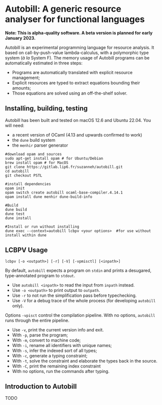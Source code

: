 # Autobill: A generic resource analyser for functional languages 

**Note: This is alpha-quality software. A beta version is planned for early January 2023.**

Autobill is an experimental programming language for resource analysis. It based
on call-by-push-value lambda-calculus, with a polymorphic type system (*à la*
System F). The memory usage of Autobill programs can be automatically estimated
in three steps:
- Programs are automatically translated with explicit resource management;
- Explicit resources are typed to extract equations bounding their amounts;
- Those equations are solved using an off-the-shelf solver. 


## Installing, building, testing 

Autobill has been built and tested on macOS 12.6 and Ubuntu 22.04. You will need:
- a recent version of OCaml (4.13 and upwards confirmed to work)
- the `dune` build system
- the `menhir` parser generator

``` shell
#download opam and sources 
sudo apt-get install opam # for Ubuntu/Debian 
brew install opam # for MacOS 
git clone https://gitlab.lip6.fr/suzanneh/autobill.git
cd autobill
git checkout PSTL

#install dependencies
opam init
opam switch create autobill ocaml-base-compiler.4.14.1
opam install dune menhir dune-build-info

#Build
dune build
dune test
dune install 

#Install or run without installing
dune exec --context=autobill lcbpv <your options>  #for use without install within dune
```

## LCBPV Usage 

``` 
lcbpv [-o <outpath>] [-r] [-V] [-vpmisctl] [<inpath>]
```

By default, `autobill` expects a program on `stdin` and prints a desugared,
type-annotated program to `stdout`. 
- Use `autobill <inpath>` to read the input from `inpath` instead.
- Use `-o <outpath>` to print output to `outpath`. 
- Use `-r` to not run the simplification pass before typechecking.
- Use `-V` for a debug trace of the whole process (for developing `autobill` only).

Options `-vpisct` control the compilation pipeline. With no options, `autobill`
runs through the entire pipeline.
- Use `-v`, print the current version info and exit. 
- With `-p`, parse the program;
- With `-m`, convert to machine code;
- With `-i`, rename all identifiers with unique names;
- With `-s`, infer the indexed sort of all types;
- With `-c`, generate a typing constraint;
- With `-t`, solve the constraint and elaborate the types back in the source.
- With `-C`, print the remaining index constraint 
- With no options, run the commands after typing. 

## Introduction to Autobill
 
TODO
